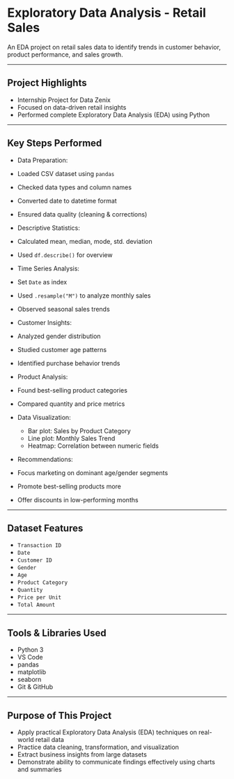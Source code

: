 #  Exploratory Data Analysis - Retail Sales

An EDA project on retail sales data to identify trends in customer behavior, product performance, and sales growth.

---

##  Project Highlights

-  Internship Project for Data Zenix
-  Focused on data-driven retail insights
-  Performed complete Exploratory Data Analysis (EDA) using Python

---

##  Key Steps Performed

-  Data Preparation:
  - Loaded CSV dataset using `pandas`
  - Checked data types and column names
  - Converted date to datetime format
  - Ensured data quality (cleaning & corrections)

-  Descriptive Statistics:
  - Calculated mean, median, mode, std. deviation
  - Used `df.describe()` for overview

-  Time Series Analysis:
  - Set `Date` as index
  - Used `.resample("M")` to analyze monthly sales
  - Observed seasonal sales trends

-  Customer Insights:
  - Analyzed gender distribution
  - Studied customer age patterns
  - Identified purchase behavior trends

-  Product Analysis:
  - Found best-selling product categories
  - Compared quantity and price metrics

- Data Visualization:
  - Bar plot: Sales by Product Category
  - Line plot: Monthly Sales Trend
  - Heatmap: Correlation between numeric fields

-  Recommendations:
  - Focus marketing on dominant age/gender segments
  - Promote best-selling products more
  - Offer discounts in low-performing months

---

##  Dataset Features
- `Transaction ID`
- `Date`
- `Customer ID`
- `Gender`
- `Age`
- `Product Category`
- `Quantity`
- `Price per Unit`
- `Total Amount`


---

##  Tools & Libraries Used

- Python 3
- VS Code
- pandas
- matplotlib
- seaborn
- Git & GitHub

---

##  Purpose of This Project

- Apply practical Exploratory Data Analysis (EDA) techniques on real-world retail data
- Practice data cleaning, transformation, and visualization
- Extract business insights from large datasets
- Demonstrate ability to communicate findings effectively using charts and summaries















